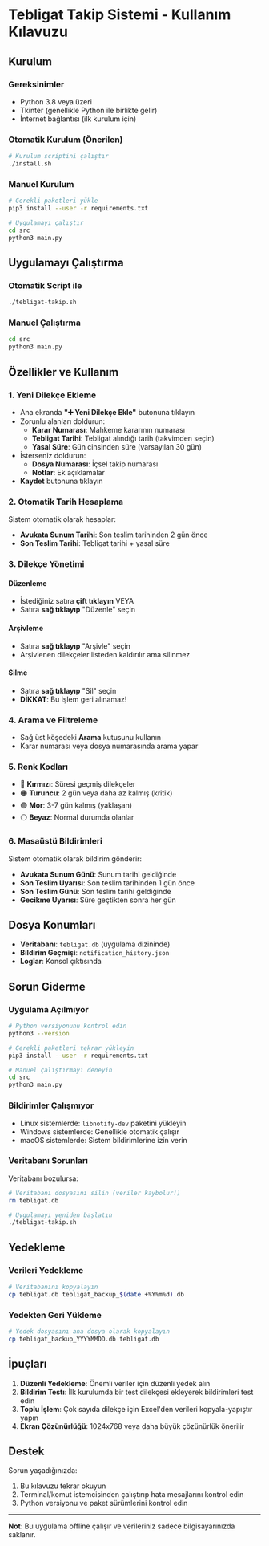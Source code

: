 # Tebligat Takip Sistemi - Kullanım Kılavuzu

## Kurulum

### Gereksinimler
- Python 3.8 veya üzeri
- Tkinter (genellikle Python ile birlikte gelir)
- İnternet bağlantısı (ilk kurulum için)

### Otomatik Kurulum (Önerilen)

```bash
# Kurulum scriptini çalıştır
./install.sh
```

### Manuel Kurulum

```bash
# Gerekli paketleri yükle
pip3 install --user -r requirements.txt

# Uygulamayı çalıştır
cd src
python3 main.py
```

## Uygulamayı Çalıştırma

### Otomatik Script ile
```bash
./tebligat-takip.sh
```

### Manuel Çalıştırma
```bash
cd src
python3 main.py
```

## Özellikler ve Kullanım

### 1. Yeni Dilekçe Ekleme
- Ana ekranda **"➕ Yeni Dilekçe Ekle"** butonuna tıklayın
- Zorunlu alanları doldurun:
  - **Karar Numarası**: Mahkeme kararının numarası
  - **Tebligat Tarihi**: Tebligat alındığı tarih (takvimden seçin)
  - **Yasal Süre**: Gün cinsinden süre (varsayılan 30 gün)
- İsterseniz doldurun:
  - **Dosya Numarası**: İçsel takip numarası
  - **Notlar**: Ek açıklamalar
- **Kaydet** butonuna tıklayın

### 2. Otomatik Tarih Hesaplama
Sistem otomatik olarak hesaplar:
- **Avukata Sunum Tarihi**: Son teslim tarihinden 2 gün önce
- **Son Teslim Tarihi**: Tebligat tarihi + yasal süre

### 3. Dilekçe Yönetimi

#### Düzenleme
- İstediğiniz satıra **çift tıklayın** VEYA
- Satıra **sağ tıklayıp** "Düzenle" seçin

#### Arşivleme
- Satıra **sağ tıklayıp** "Arşivle" seçin
- Arşivlenen dilekçeler listeden kaldırılır ama silinmez

#### Silme
- Satıra **sağ tıklayıp** "Sil" seçin
- **DİKKAT**: Bu işlem geri alınamaz!

### 4. Arama ve Filtreleme
- Sağ üst köşedeki **Arama** kutusunu kullanın
- Karar numarası veya dosya numarasında arama yapar

### 5. Renk Kodları
- 🔴 **Kırmızı**: Süresi geçmiş dilekçeler
- 🟠 **Turuncu**: 2 gün veya daha az kalmış (kritik)
- 🟣 **Mor**: 3-7 gün kalmış (yaklaşan)
- ⚪ **Beyaz**: Normal durumda olanlar

### 6. Masaüstü Bildirimleri
Sistem otomatik olarak bildirim gönderir:
- **Avukata Sunum Günü**: Sunum tarihi geldiğinde
- **Son Teslim Uyarısı**: Son teslim tarihinden 1 gün önce
- **Son Teslim Günü**: Son teslim tarihi geldiğinde
- **Gecikme Uyarısı**: Süre geçtikten sonra her gün

## Dosya Konumları

- **Veritabanı**: `tebligat.db` (uygulama dizininde)
- **Bildirim Geçmişi**: `notification_history.json`
- **Loglar**: Konsol çıktısında

## Sorun Giderme

### Uygulama Açılmıyor
```bash
# Python versiyonunu kontrol edin
python3 --version

# Gerekli paketleri tekrar yükleyin
pip3 install --user -r requirements.txt

# Manuel çalıştırmayı deneyin
cd src
python3 main.py
```

### Bildirimler Çalışmıyor
- Linux sistemlerde: `libnotify-dev` paketini yükleyin
- Windows sistemlerde: Genellikle otomatik çalışır
- macOS sistemlerde: Sistem bildirimlerine izin verin

### Veritabanı Sorunları
Veritabanı bozulursa:
```bash
# Veritabanı dosyasını silin (veriler kaybolur!)
rm tebligat.db

# Uygulamayı yeniden başlatın
./tebligat-takip.sh
```

## Yedekleme

### Verileri Yedekleme
```bash
# Veritabanını kopyalayın
cp tebligat.db tebligat_backup_$(date +%Y%m%d).db
```

### Yedekten Geri Yükleme
```bash
# Yedek dosyasını ana dosya olarak kopyalayın
cp tebligat_backup_YYYYMMDD.db tebligat.db
```

## İpuçları

1. **Düzenli Yedekleme**: Önemli veriler için düzenli yedek alın
2. **Bildirim Testı**: İlk kurulumda bir test dilekçesi ekleyerek bildirimleri test edin
3. **Toplu İşlem**: Çok sayıda dilekçe için Excel'den verileri kopyala-yapıştır yapın
4. **Ekran Çözünürlüğü**: 1024x768 veya daha büyük çözünürlük önerilir

## Destek

Sorun yaşadığınızda:
1. Bu kılavuzu tekrar okuyun
2. Terminal/komut istemcisinden çalıştırıp hata mesajlarını kontrol edin
3. Python versiyonu ve paket sürümlerini kontrol edin

---
**Not**: Bu uygulama offline çalışır ve verileriniz sadece bilgisayarınızda saklanır.